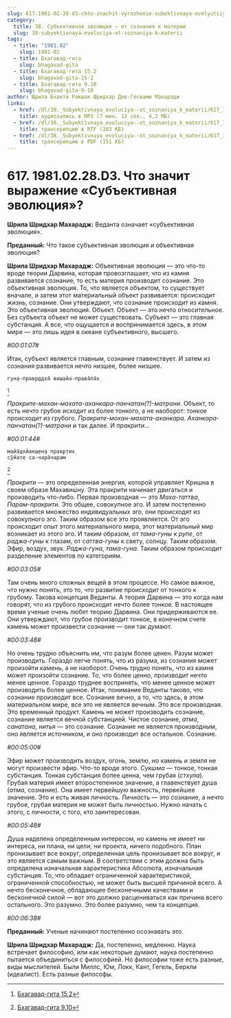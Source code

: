 ```yaml
---
slug: 617-1981-02-28-d3-chto-znachit-vyrazhenie-subektivnaya-evolyutsiya
category:
  title: 38. Субъективная эволюция — от сознания к материи
  slug: 38-subyektivnaya-evoluciya-ot-soznaniya-k-materii
tags:
  - title: "1981.02"
    slug: 1981-02
  - title: Бхагавад-гита
    slug: bhagavad-gita
  - title: Бхагавад-гита 15.2
    slug: bhagavad-gita-15-2
  - title: Бхагавад-гита 9.10
    slug: bhagavad-gita-9-10
author: Шрила Бхакти Ракшак Шридхар Дев-Госвами Махарадж
links:
  - href: /dl/38._Subyektivnaya_evoluciya--ot_soznaniya_k_materii/617_1981.02.28.D3_SridharMj_Chto_znachit_vyrajenie_Subyektivnaya_Evolyuciya.mp3
    title: аудиозапись в MP3 (7 мин. 12 сек., 4,2 МБ)
  - href: /dl/38._Subyektivnaya_evoluciya--ot_soznaniya_k_materii/617_1981.02.28.D3_SridharMj_Chto_znachit_vyrajenie_Subyektivnaya_Evolyuciya.rtf
    title: транскрипцию в RTF (103 КБ)
  - href: /dl/38._Subyektivnaya_evoluciya--ot_soznaniya_k_materii/617_1981.02.28.D3_SridharMj_Chto_znachit_vyrajenie_Subyektivnaya_Evolyuciya.pdf
    title: транскрипцию в PDF (151 КБ)
---
```


# 617. 1981.02.28.D3. Что значит выражение «Субъективная эволюция»?

**Шрила Шридхар Махарадж:** Веданта означает «субъективная эволюция».

**Преданный:** Что такое субъективная эволюция и объективная эволюция?

**Шрила Шридхар Махарадж:** Объективная эволюция — это что-то вроде теории Дарвина, которая провозглашает, что из камня развивается сознание, то есть материя производит сознание. Это объективная эволюция. То, что является объектом, то существует вначале, и затем этот материальный объект развивается: происходит жизнь, сознание. Они утверждают, что сознание происходит из камня. Это объективная эволюция. Объект. Объект — это нечто относительное. Без субъекта объект не может существовать. Субъект — это главная субстанция. А все, что ощущается и воспринимается здесь, в этом мире — это лишь идея в океане субъективного, высшего.

*#00:01:07#*

Итак, субъект является главным, сознание главенствует. И затем из сознания развивается нечто низшее, более низшее.

    гун̣а-правр̣ддха̄ виш̣айа-права̄ла̄х̣
[^_ftn1]

*Пракрите-махан-махата-аханкара-панчатан(?)-матрани*. Объект, то есть нечто грубое исходит из более тонкого, а не наоборот: тонкое происходит из грубого. *Пракрите-мохан-махата-аханкара*. *Аханкара-панчатан(?)-матрани* и так далее. И *пракрити*…

*#00:01:44#*

    майа̄дхйакш̣ен̣а пракр̣тих̣
    сӯйате са-чара̄чарам
[^_ftn2]

*Пракрити* — это определенная энергия, которой управляет Кришна в своем образе Махавишну. Эта пракрити начинает двигаться и производить что-либо. Первая производная — это *Маха-таттва*, *Парам-пракрити*. Это общее, совокупное эго. И затем постепенно развивается множество индивидуальных эго, они происходят из совокупного эго. Таким образом все это проявляется. От эго происходит опыт этого материального мира, этот материальный мир возникает из этого эго. И таким образом, от *тама-гуны* к *рупе*, от *раджа-гуны* к глазам, от *саттва-гуны* к свету, солнцу. Таким образом. Эфир, воздух, звук. *Раджа-гуна*, *тама-гуна*. Таким образом происходит разделение элементов по категориям.

*#00:03:05#*

Там очень много сложных вещей в этом процессе. Но самое важное, что нужно понять, это то, что развитие происходит от тонкого к грубому. Такова концепция Веданты. А теория Дарвина — это когда нам говорят, что из грубого происходит нечто более тонкое. В настоящее время ученые очень любят теорию Дарвина. Они придерживаются ее. Они утверждают, что грубое производит тонкое, в конечном счете камень может произвести сознание — они так думают.

*#00:03:48#*

Но очень трудно объяснить им, что разум более ценен. Разум может производить. Гораздо легче понять, что из разума, из сознания может произойти камень, а не наоборот. Очень трудно понять, что из камня может произойти сознание. То, что более ценно, производит нечто менее ценное. Гораздо труднее воспринять, что менее ценное может производить более ценное. Итак, понимание Веданты таково, что сознание производит все. Сознание вечно, а то, что здесь, в этом материальном мире, все это не является вечным. Это все производная. Это временный продукт. Камень не может производить сознание, сознание является вечной субстанцией. Чистое сознание, *атма*, *санатана*, *нитья* — это сознание. Сознание не является производным, оно является источником, и оно производит все остальное. Сознание.

*#00:05:00#*

Эфир может производить воздух, огонь, землю, но камень и земля не могут произвести эфир. Что-то вроде этого. *Сукшма* — тонкое, тонкая субстанция. Тонкая субстанция более ценна, чем грубая (*стхула*). Грубая материя имеет второстепенное значение, а главенствует душа (*атма*, сознание). Она имеет первейшую важность, первейшее значение. Это и есть живая личность. Личность — это сознание, а нечто грубое, грубая материя не может быть личностью. Нужно начать с этого, с личности, с того, кто заинтересован.

*#00:05:48#*

Душа наделена определенным интересом, но камень не имеет ни интереса, ни плана, ни цели, ни проекта, ничего подобного. План пронизывает все вокруг, определенная цель пронизывает все вокруг, и это является самым важным. В соответствии с этим должна быть определена изначальная характеристика Абсолюта, изначальная субстанция. То, что обладает ограниченной характеристикой, ограниченной способностью, не может быть высшей причиной всего. А нечто бесконечное, обладающее бесконечными качествами и бесконечной силой — вот это должно расцениваться как причина всего остального. Это разумно. Это более разумно, чем та концепция.

*#00:06:38#*

**Преданный:** Ученые начинают постепенно осознавать это.

**Шрила Шридхар Махарадж:** Да, постепенно, медленно. Наука встречает философию, или как некоторые думают, наука постепенно пытается объединиться с философией. Но философии тоже есть разные, виды мыслителей. Были Миллс, Юм, Локк, Кант, Гегель, Беркли (идеалист). Есть разные философы.



[^_ftn1]: [Бхагавад-гита 15.2](../notes/bhagavad-gita/bhagavad-gita-15-2.md)

[^_ftn2]: [Бхагавад-гита 9.10](../notes/bhagavad-gita/bhagavad-gita-9-10.md)
